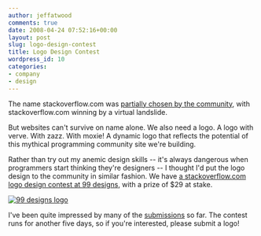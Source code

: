 ```yaml
---
author: jeffatwood
comments: true
date: 2008-04-24 07:52:16+00:00
layout: post
slug: logo-design-contest
title: Logo Design Contest
wordpress_id: 10
categories:
- company
- design
---
```



The name stackoverflow.com was [partially chosen by the community](http://www.codinghorror.com/blog/archives/001095.html), with stackoverflow.com winning by a virtual landslide.



But websites can't survive on name alone. We also need a logo. A logo with verve. With zazz. With moxie! A dynamic logo that reflects the potential of this mythical programming community site we're building.



Rather than try out my anemic design skills -- it's always dangerous when programmers start thinking they're designers -- I thought I'd put the logo design to the community in similar fashion. We have [a stackoverflow.com logo design contest at 99 designs](http://99designs.com/contests/6774), with a prize of $29 at stake.



[![99 designs logo](http://blog.stackoverflow.com/wp-content/uploads/99-designs-logo.png)](http://99designs.com/contests/6774)



I've been quite impressed by many of the [submissions](http://99designs.com/contests/6774) so far. The contest runs for another five days, so if you're interested, please submit a logo!

